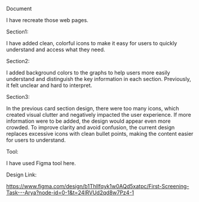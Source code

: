 Document

I have recreate those web pages.

Section1:

I have added clean, colorful icons to make it easy for users to quickly understand and access what they need.

Section2: 

I added background colors to the graphs to help users more easily understand and distinguish the key information in each section. Previously, it felt unclear and hard to interpret.

Section3: 

In the previous card section design, there were too many icons, which created visual clutter and negatively impacted the user experience. If more information were to be added, the design would appear even more crowded. To improve clarity and avoid confusion, the current design replaces excessive icons with clean bullet points, making the content easier for users to understand.


Tool: 

I have used Figma tool here.

Design Link:

https://www.figma.com/design/b1ThlIfqyk1w0AQd5xatpc/First-Screening-Task---Arya?node-id=0-1&t=24lRVUd2qd8w7Pz4-1
